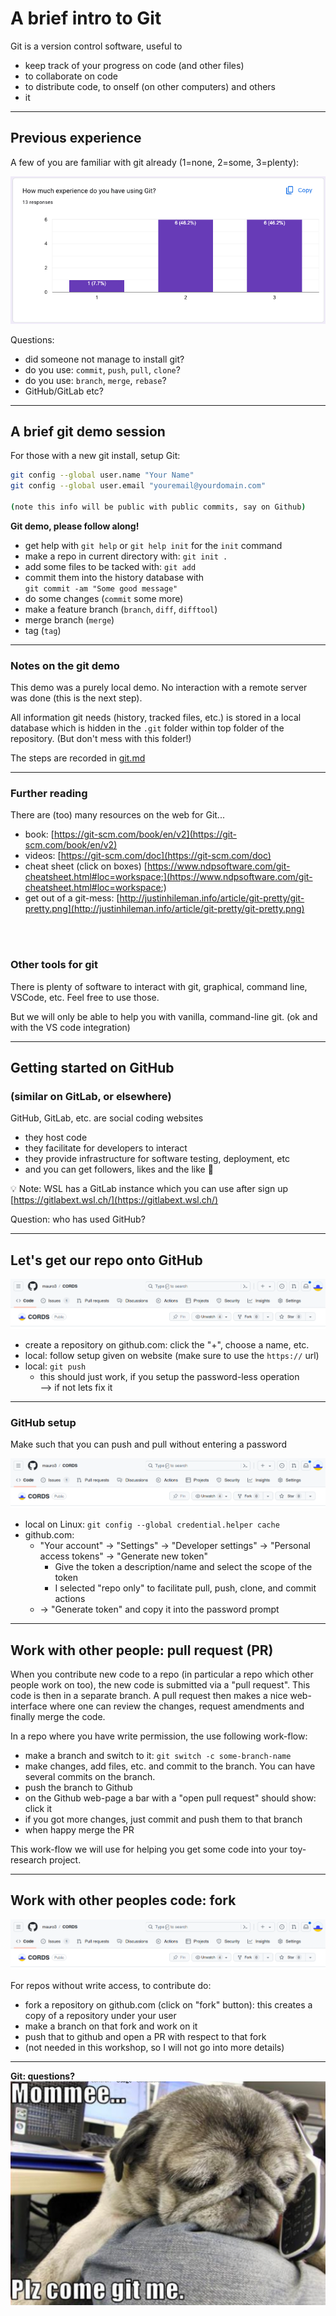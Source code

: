 # A brief intro to Git

Git is a version control software, useful to
- keep track of your progress on code (and other files)
- to collaborate on code
- to distribute code, to onself (on other computers) and others
- it


---
## Previous experience

A few of you are familiar with git already (1=none, 2=some, 3=plenty):

<img src="./resources/git-survey.png" alt="git-survey" width="600"/>

Questions:
- did someone not manage to install git?
- do you use: `commit`, `push`, `pull`, `clone`?
- do you use: `branch`, `merge`, `rebase`?
- GitHub/GitLab etc? <!-- .element: class="fragment" data-fragment-index="1" -->


---

## A brief git demo session


For those with a new git install, setup Git:
```sh
git config --global user.name "Your Name"
git config --global user.email "youremail@yourdomain.com"

(note this info will be public with public commits, say on Github)
```



**Git demo, please follow along!**<!-- .element: class="fragment" data-fragment-index="1" -->

<div class="fragment" data-fragment-index="2">

- get help with `git help` or `git help init` for the `init` command
- make a repo in current directory with: `git init .`
- add some files to be tacked with: `git add`
- commit them into the history database with<br> `git commit -am "Some good message"`
- do some changes (`commit` some more)
- make a feature branch (`branch`, `diff`, `difftool`)
- merge branch (`merge`)
- tag (`tag`)
</div>

---

### Notes on the git demo

This demo was a purely local demo.  No interaction with a remote server was done (this is the next step).

All information git needs (history, tracked files, etc.) is stored in a local database which is hidden in the `.git` folder within top folder of the repository.  (But don't mess with this folder!)

The steps are recorded in [git.md](git.md#the-git-demo-steps)

---

### Further reading

There are (too) many resources on the web for Git...
- book: [https://git-scm.com/book/en/v2](https://git-scm.com/book/en/v2)
- videos: [https://git-scm.com/doc](https://git-scm.com/doc)
- cheat sheet (click on boxes) [https://www.ndpsoftware.com/git-cheatsheet.html#loc=workspace;](https://www.ndpsoftware.com/git-cheatsheet.html#loc=workspace;)
- get out of a git-mess: [http://justinhileman.info/article/git-pretty/git-pretty.png](http://justinhileman.info/article/git-pretty/git-pretty.png)

<br>
<br>

### Other tools for git
There is plenty of software to interact with git, graphical, command line, VSCode, etc.  Feel free to use those.

But we will only be able to help you with vanilla, command-line git. (ok and with the VS code integration)


---
## Getting started on GitHub
###  (similar on GitLab, or elsewhere)

GitHub, GitLab, etc. are social coding websites
- they host code
- they facilitate for developers to interact
- they provide infrastructure for software testing, deployment, etc
- and you can get followers, likes and the like 😬

💡 Note: WSL has a GitLab instance which you can use after sign up\
[https://gitlabext.wsl.ch/](https://gitlabext.wsl.ch/)
<!-- .element: class="fragment" data-fragment-index="1" -->

Question: who has used GitHub?
<!-- .element: class="fragment" data-fragment-index="2" -->

---
## Let's get our repo onto GitHub

![github-bar](./resources/l2_github-bar.png)

- create a repository on github.com: click the "+", choose a name, etc.
- local: follow setup given on website (make sure to use the `https://` url)
- local: `git push`
  - this should just work, if you setup the password-less operation\
    --> if not lets fix it
---

### GitHub setup

Make such that you can push and pull without entering a password

![github-bar](./resources/l2_github-bar.png)

<div class="fragment" data-fragment-index="1">

- local on Linux: `git config --global credential.helper cache`
- github.com:
  - "Your account" -> "Settings" -> "Developer settings" -> "Personal access tokens" -> "Generate new token"
    - Give the token a description/name and select the scope of the token
    - I selected "repo only" to facilitate pull, push, clone, and commit actions
  - -> "Generate token" and copy it into the password prompt
</div>

---

## Work with other people: pull request (PR)

When you contribute new code to a repo (in particular a repo which other people work on too), the new code is submitted via a "pull request".  This code is then in a separate branch.  A pull request then makes a nice web-interface where one can review the changes, request amendments and finally merge the code.

In a repo where you have write permission, the use following work-flow:
- make a branch and switch to it: `git switch -c some-branch-name`
- make changes, add files, etc. and commit to the branch.  You can have several commits on the branch.
- push the branch to Github
- on the Github web-page a bar with a "open pull request" should show: click it
- if you got more changes, just commit and push them to that branch
- when happy merge the PR

This work-flow we will use for helping you get some code into your toy-research project.

---

## Work with other peoples code: fork

![github-bar](./resources/l2_github-bar.png)

For repos without write access, to contribute do:

- fork a repository on github.com (click on "fork" button): this creates a copy of a repository under your user
- make a branch on that fork and work on it
- push that to github and open a PR with respect to that fork
- (not needed in this workshop, so I will not go into more details)


---
**Git: questions?**
![git-me](./resources/l2_git-me.png)
